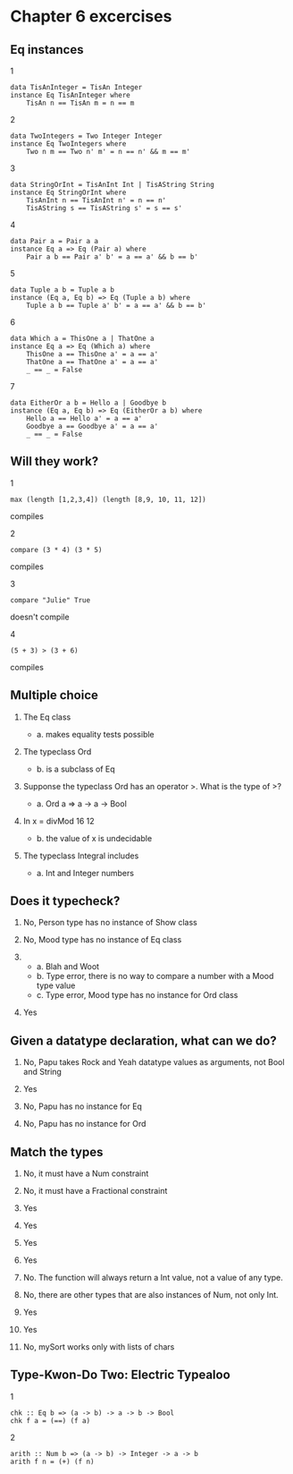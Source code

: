 # Chapter 6 excercises

## Eq instances
1
```
data TisAnInteger = TisAn Integer
instance Eq TisAnInteger where
    TisAn n == TisAn m = n == m
```

2
```
data TwoIntegers = Two Integer Integer
instance Eq TwoIntegers where
    Two n m == Two n' m' = n == n' && m == m'
```

3
```
data StringOrInt = TisAnInt Int | TisAString String
instance Eq StringOrInt where
    TisAnInt n == TisAnInt n' = n == n'
    TisAString s == TisAString s' = s == s'
```

4
```
data Pair a = Pair a a
instance Eq a => Eq (Pair a) where
    Pair a b == Pair a' b' = a == a' && b == b'
```

5
```
data Tuple a b = Tuple a b
instance (Eq a, Eq b) => Eq (Tuple a b) where
    Tuple a b == Tuple a' b' = a == a' && b == b'
```

6
```
data Which a = ThisOne a | ThatOne a
instance Eq a => Eq (Which a) where
    ThisOne a == ThisOne a' = a == a'
    ThatOne a == ThatOne a' = a == a'
    _ == _ = False
```

7
```
data EitherOr a b = Hello a | Goodbye b
instance (Eq a, Eq b) => Eq (EitherOr a b) where
    Hello a == Hello a' = a == a'
    Goodbye a == Goodbye a' = a == a'
    _ == _ = False
```

## Will they work?

1
```
max (length [1,2,3,4]) (length [8,9, 10, 11, 12]) 
```
compiles

2
```
compare (3 * 4) (3 * 5)
```
compiles

3
```
compare "Julie" True
```
doesn't compile

4
```
(5 + 3) > (3 + 6)
```
compiles

## Multiple choice

1. The Eq class
    * a. makes  equality tests possible

2. The typeclass Ord
    * b. is a subclass of Eq

3. Supponse the typeclass Ord has an operator >. What is the type of >?
    * a. Ord a => a -> a -> Bool

4. In x = divMod 16 12
    * b. the value of x is undecidable

5. The typeclass Integral includes 
    * a. Int and Integer numbers


## Does it typecheck?

1. No, Person type has no instance of Show class

2. No, Mood type has no instance of Eq class

3.
    * a. Blah and Woot
    * b. Type error, there is no way to compare a number with a Mood type value
    * c. Type error, Mood type has no instance for Ord class

4. Yes

## Given a datatype declaration, what can we do?

1. No, Papu takes Rock and Yeah datatype values as arguments, not Bool and String

2. Yes

3. No, Papu has no instance for Eq

4. No, Papu has no instance for Ord

## Match the types

1. No, it must have a Num constraint

2. No, it must have a Fractional constraint 

3. Yes

4. Yes

5. Yes

6. Yes

7. No. The function will always return a Int value, not a value of any type.

8. No, there are other types that are also instances of Num, not only Int.

9. Yes

10. Yes

11. No, mySort works only with lists of chars

## Type-Kwon-Do Two: Electric Typealoo

1
```
chk :: Eq b => (a -> b) -> a -> b -> Bool
chk f a = (==) (f a)
```

2
```
arith :: Num b => (a -> b) -> Integer -> a -> b
arith f n = (+) (f n)
```